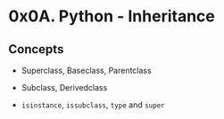 # 0x0A. Python - Inheritance

## Concepts

- Superclass, Baseclass, Parentclass

- Subclass, Derivedclass

- `isinstance`, `issubclass`, `type` and `super`
